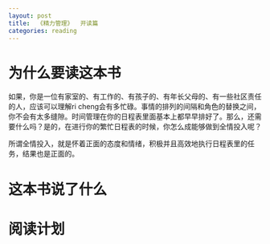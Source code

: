 ```yaml
---
layout: post
title:  《精力管理》  开读篇
categories: reading
---
```


# 为什么要读这本书

如果，你是一位有家室的、有工作的、有孩子的、有年长父母的、有一些社区责任的人，应该可以理解ri cheng会有多忙碌。事情的排列的间隔和角色的替换之间，你不会有太多缝隙。时间管理在你的日程表里面基本上都早早排好了。那么，还需要什么吗？是的，在进行你的繁忙日程表的时候，你怎么成能够做到全情投入呢？

所谓全情投入，就是怀着正面的态度和情绪，积极并且高效地执行日程表里的任务，结果也是正面的。

# 这本书说了什么


# 阅读计划
<!--stackedit_data:
eyJoaXN0b3J5IjpbLTE3NDA4Nzc4ODgsLTExMjcyODE2NjldfQ
==
-->